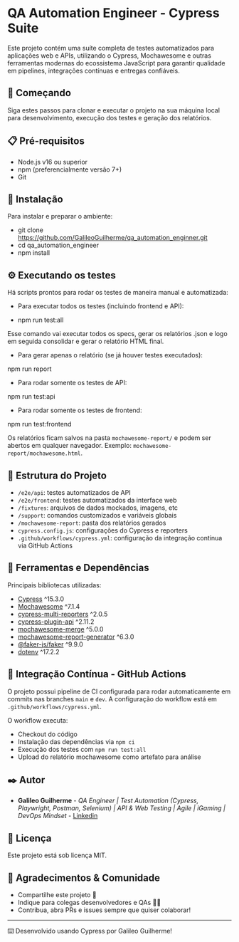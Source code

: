 # QA Automation Engineer - Cypress Suite

Este projeto contém uma suíte completa de testes automatizados para aplicações web e APIs, utilizando o Cypress, Mochawesome e outras ferramentas modernas do ecossistema JavaScript para garantir qualidade em pipelines, integrações contínuas e entregas confiáveis.

## 🚀 Começando

Siga estes passos para clonar e executar o projeto na sua máquina local para desenvolvimento, execução dos testes e geração dos relatórios.

## 📋 Pré-requisitos

- Node.js v16 ou superior
- npm (preferencialmente versão 7+)
- Git

## 🔧 Instalação

Para instalar e preparar o ambiente:

 - git clone https://github.com/GalileoGuilherme/qa_automation_enginner.git
 - cd qa_automation_engineer
 - npm install

## ⚙️ Executando os testes

Há scripts prontos para rodar os testes de maneira manual e automatizada:

- Para executar todos os testes (incluindo frontend e API):

 - npm run test:all


Esse comando vai executar todos os specs, gerar os relatórios .json e logo em seguida consolidar e gerar o relatório HTML final.

- Para gerar apenas o relatório (se já houver testes executados):

npm run report

- Para rodar somente os testes de API:

npm run test:api

- Para rodar somente os testes de frontend:

npm run test:frontend

Os relatórios ficam salvos na pasta `mochawesome-report/` e podem ser abertos em qualquer navegador. Exemplo: `mochawesome-report/mochawesome.html`.

## 📂 Estrutura do Projeto

- `/e2e/api`: testes automatizados de API
- `/e2e/frontend`: testes automatizados da interface web
- `/fixtures`: arquivos de dados mockados, imagens, etc
- `/support`: comandos customizados e variáveis globais
- `/mochawesome-report`: pasta dos relatórios gerados
- `cypress.config.js`: configurações do Cypress e reporters
- `.github/workflows/cypress.yml`: configuração da integração contínua via GitHub Actions

## 🧩 Ferramentas e Dependências

Principais bibliotecas utilizadas:

- [Cypress](https://www.cypress.io/) ^15.3.0
- [Mochawesome](https://www.npmjs.com/package/mochawesome) ^7.1.4
- [cypress-multi-reporters](https://www.npmjs.com/package/cypress-multi-reporters) ^2.0.5
- [cypress-plugin-api](https://www.npmjs.com/package/cypress-plugin-api) ^2.11.2
- [mochawesome-merge](https://www.npmjs.com/package/mochawesome-merge) ^5.0.0
- [mochawesome-report-generator](https://www.npmjs.com/package/mochawesome-report-generator) ^6.3.0
- [@faker-js/faker](https://www.npmjs.com/package/@faker-js/faker) ^9.9.0
- [dotenv](https://www.npmjs.com/package/dotenv) ^17.2.2

## 📌 Integração Contínua - GitHub Actions

O projeto possui pipeline de CI configurada para rodar automaticamente em commits nas branches `main` e `dev`. A configuração do workflow está em `.github/workflows/cypress.yml`.

O workflow executa:

- Checkout do código
- Instalação das dependências via `npm ci`
- Execução dos testes com `npm run test:all`
- Upload do relatório mochawesome como artefato para análise

## ✒️ Autor

- **Galileo Guilherme** - *QA Engineer | Test Automation (Cypress, Playwright, Postman, Selenium) | API & Web Testing | Agile | iGaming | DevOps Mindset* - [Linkedin](https://www.linkedin.com/in/galileo-guilherme-01996693/)

## 📄 Licença

Este projeto está sob licença MIT.

## 🎁 Agradecimentos & Comunidade

- Compartilhe este projeto 📢
- Indique para colegas desenvolvedores e QAs 🧑‍💻
- Contribua, abra PRs e issues sempre que quiser colaborar!

---

⌨️ Desenvolvido usando Cypress por Galileo Guilherme!
